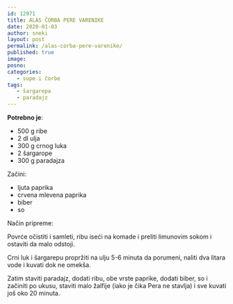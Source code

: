 ```yaml
---
id: 12971
title: ALAS ČORBA PERE VARENIKE
date: 2020-01-03
author: sneki
layout: post
permalink: /alas-corba-pere-varenike/
published: true
image: 
posno: 
categories:
   - supe i čorbe
tags:
   - šargarepa
   - paradajz
---
```

**Potrebno je**:

* 500 g ribe
* 2 dl ulja
* 300 g crnog luka
* 2 šargarope
* 300 g paradajza

Začini: 

* ljuta paprika
* crvena mlevena paprika
* biber
* so

Način pripreme:

Povrće očistiti i samleti, ribu iseći na komade i preliti limunovim sokom i ostaviti da malo odstoji.

Crni luk i šargarepu propržiti na ulju 5-6 minuta da porumeni, naliti dva litara vode i kuvati dok ne
omekša.

Zatim staviti paradajz, dodati ribu, obe vrste paprike, dodati biber, so i začiniti po ukusu, staviti
malo žalfije (iako je čika Pera ne stavlja) i sve kuvati još oko 20 minuta.

  
  


